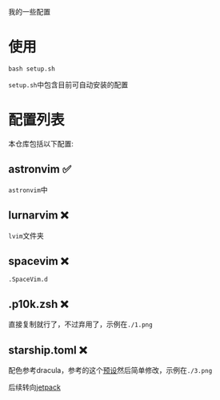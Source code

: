 
我的一些配置

# 使用

```
bash setup.sh
```

`setup.sh`中包含目前可自动安装的配置

# 配置列表

本仓库包括以下配置:

## astronvim ✅

`astronvim`中

## lurnarvim ❌

`lvim`文件夹

## spacevim ❌

`.SpaceVim.d`

## .p10k.zsh ❌

直接复制就行了，不过弃用了，示例在`./1.png`

## starship.toml ❌

配色参考dracula，参考的这个[预设](https://starship.rs/presets/#no-nerd-fonts)然后简单修改，示例在`./3.png`

后续转向[jetpack](https://starship.rs/zh-cn/presets/jetpack)

